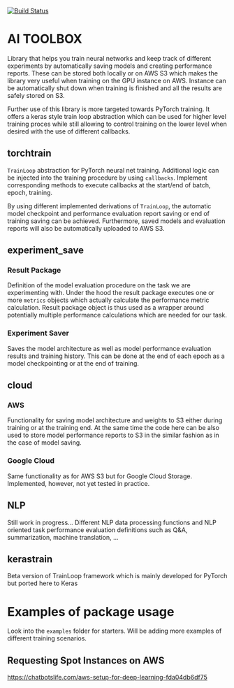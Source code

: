 [![Build Status](https://travis-ci.org/mv1388/AIToolbox.svg?branch=master)](https://travis-ci.org/mv1388/AIToolbox)

# AI TOOLBOX

Library that helps you train neural networks and keep track of different experiments by automatically saving models and creating performance reports. These can be stored both locally or on AWS S3 which makes the library very useful when training on the GPU instance on AWS. Instance can be automatically shut down when training is finished and all the results are safely stored on S3.

Further use of this library is more targeted towards PyTorch training. It offers a keras style train loop abstraction which can be used for higher level training proces while still allowing to control training on the lower level when desired with the use of different callbacks.


## torchtrain

`TrainLoop` abstraction for PyTorch neural net training. Additional logic can be injected into the training procedure by using `callbacks`. Implement corresponding methods to execute callbacks at the start/end of batch, epoch, training.

By using different implemented derivations of `TrainLoop`, the automatic model checkpoint and performance evaluation report saving or end of training saving can be achieved. Furthermore, saved models and evaluation reports will also be automatically uploaded to AWS S3.  


## experiment_save

### Result Package

Definition of the model evaluation procedure on the task we are experimenting with. Under the hood the result package executes one or more `metrics` objects which actually calculate the performance metric calculation. Result package object is thus used as a wrapper around potentially multiple performance calculations which are needed for our task.

### Experiment Saver 

Saves the model architecture as well as model performance evaluation results and training history. This can be done at the end of each epoch as a model checkpointing or at the end of training.


## cloud

### AWS 

Functionality for saving model architecture and weights to S3 either during training or at the training end. At the same time the code here can be also used to store model performance reports to S3 in the similar fashion as in the case of model saving.

### Google Cloud

Same functionality as for AWS S3 but for Google Cloud Storage. Implemented, however, not yet tested in practice. 


## NLP

Still work in progress... 
Different NLP data processing functions and NLP oriented task performance evaluation definitions such as Q&A, summarization, machine translation, ...

## kerastrain

Beta version of TrainLoop framework which is mainly developed for PyTorch but ported here to Keras


# Examples of package usage

Look into the `examples` folder for starters. Will be adding more examples of different training scenarios.


## Requesting Spot Instances on AWS

https://chatbotslife.com/aws-setup-for-deep-learning-fda04db6df75


